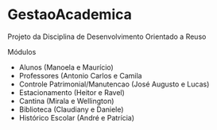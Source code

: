 GestaoAcademica
===============

Projeto da Disciplina de Desenvolvimento Orientado a Reuso 

Módulos

- Alunos (Manoela e  Maurício)
- Professores (Antonio Carlos e Camila
- Controle Patrimonial/Manutencao (José Augusto e Lucas)
- Estacionamento (Heitor e Ravel)
- Cantina (Mirala e Wellington)
- Biblioteca (Claudiany e Daniele)
- Histórico Escolar (André e Patrícia)
